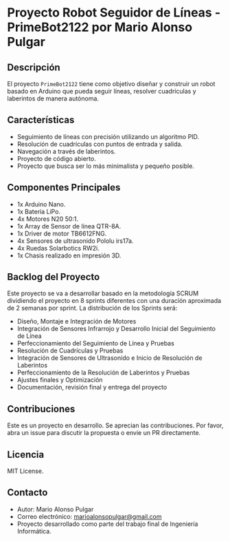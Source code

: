 # Proyecto Robot Seguidor de Líneas - PrimeBot2122 por Mario Alonso Pulgar

## Descripción
El proyecto `PrimeBot2122` tiene como objetivo diseñar y construir un robot basado en Arduino que pueda seguir líneas, resolver cuadrículas y laberintos de manera autónoma.

## Características

- Seguimiento de líneas con precisión utilizando un algoritmo PID.
- Resolución de cuadrículas con puntos de entrada y salida.
- Navegación a través de laberintos.
- Proyecto de código abierto.
- Proyecto que busca ser lo más minimalista y pequeño posible.

## Componentes Principales

- 1x Arduino Nano.
- 1x Batería LiPo.
- 4x Motores N20 50:1.
- 1x Array de Sensor de línea QTR-8A.
- 1x Driver de motor TB6612FNG.
- 4x Sensores de ultrasonido Pololu irs17a.
- 4x Ruedas Solarbotics RW2i.
- 1x Chasis realizado en impresión 3D.

## Backlog del Proyecto

Este proyecto se va a desarrollar basado en la metodología SCRUM dividiendo el proyecto en 8 sprints diferentes con una duración aproximada de 2 semanas por sprint.
La distribución de los Sprints será:

- Diseño, Montaje e Integración de Motores
- Integración de Sensores Infrarrojo y Desarrollo Inicial del Seguimiento de Línea
- Perfeccionamiento del Seguimiento de Línea y Pruebas
- Resolución de Cuadrículas y Pruebas
- Integración de Sensores de Ultrasonido e Inicio de Resolución de Laberintos
- Perfeccionamiento de la Resolución de Laberintos y Pruebas
- Ajustes finales y Optimización
- Documentación, revisión final y entrega del proyecto

## Contribuciones

Este es un proyecto en desarrollo. Se aprecian las contribuciones. Por favor, abra un issue para discutir la propuesta o envíe un PR directamente.

## Licencia

MIT License.

## Contacto

- Autor: Mario Alonso Pulgar
- Correo electrónico: marioalonsopulgar@gmail.com
- Proyecto desarrollado como parte del trabajo final de Ingeniería Informática.

